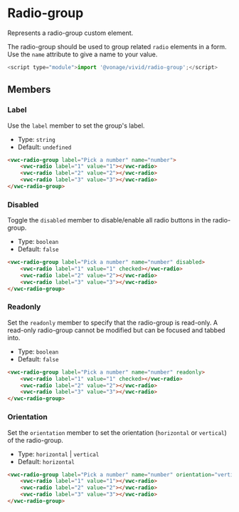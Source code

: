# Radio-group

Represents a radio-group custom element.

The radio-group should be used to group related `radio` elements in a form.
Use the `name` attribute to give a name to your value.

```js
<script type="module">import '@vonage/vivid/radio-group';</script>
```

## Members

### Label

Use the `label` member to set the group's label.

- Type: `string`
- Default: `undefined`

```html preview
<vwc-radio-group label="Pick a number" name="number">
    <vwc-radio label="1" value="1"></vwc-radio>
    <vwc-radio label="2" value="2"></vwc-radio>
    <vwc-radio label="3" value="3"></vwc-radio>
</vwc-radio-group>
```

### Disabled

Toggle the `disabled` member to disable/enable all radio buttons in the radio-group.

- Type: `boolean`
- Default: `false`

```html preview
<vwc-radio-group label="Pick a number" name="number" disabled>
    <vwc-radio label="1" value="1" checked></vwc-radio>
    <vwc-radio label="2" value="2"></vwc-radio>
    <vwc-radio label="3" value="3"></vwc-radio>
</vwc-radio-group>
```

### Readonly

Set the `readonly` member to specify that the radio-group is read-only.
A read-only radio-group cannot be modified but can be focused and tabbed into.

- Type: `boolean`
- Default: `false`

```html preview
<vwc-radio-group label="Pick a number" name="number" readonly>
    <vwc-radio label="1" value="1" checked></vwc-radio>
    <vwc-radio label="2" value="2"></vwc-radio>
    <vwc-radio label="3" value="3"></vwc-radio>
</vwc-radio-group>
```

### Orientation

Set the `orientation` member to set the orientation (`horizontal` or `vertical`) of the radio-group.

- Type: `horizontal` | `vertical`
- Default: `horizontal`

```html preview
<vwc-radio-group label="Pick a number" name="number" orientation="vertical">
    <vwc-radio label="1" value="1"></vwc-radio>
    <vwc-radio label="2" value="2"></vwc-radio>
    <vwc-radio label="3" value="3"></vwc-radio>
</vwc-radio-group>
```
